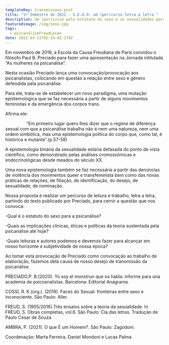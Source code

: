 ```yaml
---
templateKey: transmissoes-post
title: "1º Semestre de 2022 - S.E.X.O: um (per)curso letra a letra "
description: Um (per)curso pelo estatuto do sexo e as sexualidades para a psicanálise
featuredimage: /img/sexo.jpg
tags:
  - psicanáliseFreudLacan
date: 2022-03-11T02:34:42.174Z
---
```

<!--StartFragment-->

Em novembro de 2019, a Escola da Causa Freudiana de Paris convidou o filósofo Paul B. Preciado para fazer uma apresentação na Jornada intitulada “As mulheres na psicanálise”.

Nesta ocasião Preciado lança uma convocação/provocação aos psicanalistas, colocando em questão a relação entre sexo e gênero defendida pela psicanálise.

Para ele, trata-se de estabelecer um novo paradigma, uma mutação epistemológica que se faz necessária a partir de alguns movimentos feministas e da emergência dos corpos trans.

Afirma ele:

                 “Em primeiro lugar quero lhes dizer que o regime de diferença sexual com que a psicanálise trabalha não é nem uma natureza, nem uma ordem simbólica, mas uma epistemologia política do corpo que, como tal, é histórica e mutante”.(p.57-58)

A epistemologia binária da sexualidade estaria defasada do ponto de vista científico, como demonstrado pelas análises cromossômicas e endocrinológicas desde meados do século XX.

Uma nova epistemologia também se faz necessária a partir das denúncias de violência dos movimentos queer e transfeminista bem como das novas práticas de relações, de filiação, de identificação, do desejo, de sexualidade, de nominação.

Nossa proposta é realizar um percurso de leitura e trabalho, letra a letra, partindo do texto publicado por Preciado, para cernir a questão que nos convoca:

\-Qual é o estatuto do sexo para a psicanálise?

\-Quais as implicações clínicas, éticas e políticas da teoria sustentada pela psicanálise até hoje?

\-Quais leituras e autores podemos e devemos fazer para alcançar em nosso horizonte a subjetividade de nossa época?

Ao tomar esta provocação de Preciado como convocação ao trabalho de elaboração, fazemos dela causa de nosso desejo de transmissão da psicanálise.

PRECIADO,P. B.(2020). Yo soy el monstruo que os habla: informe para una academia de psicoanalistas. Barcelona: Editorial Anagrama.

COSSI, R. K.(org.). (2019). Faces do Sexual: fronteiras entre sexo e inconsciente. São Paulo: Aller.

FREUD, S. (1905/2016).Três ensaios sobre a teoria da sexualidade. In FREUD, S. Obras completas, vol.6. São Paulo: Cia.das letras. Tradução de Paulo César de Souza.

AMBRA, P. (2021). O que É um Homem?. São Paulo: Zagodoni.

Coordenação: Marta Ferreira, Daniel Mondoni e Lucas Palma

<!--EndFragment-->